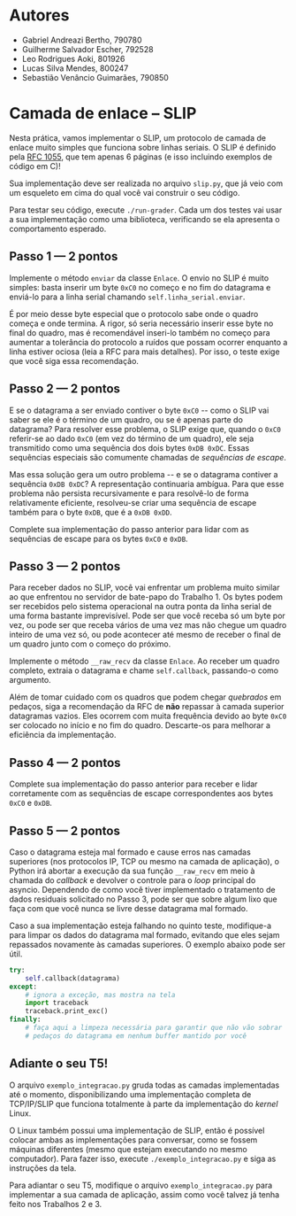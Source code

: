 # Autores
<ul>
    <li> Gabriel Andreazi Bertho, 790780 </li>
    <li> Guilherme Salvador Escher, 792528 </li>
    <li> Leo Rodrigues Aoki, 801926 </li>
    <li> Lucas Silva Mendes, 800247 </li>
    <li> Sebastião Venâncio Guimarães, 790850 </li>

    
</ul>



# Camada de enlace – SLIP

Nesta prática, vamos implementar o SLIP, um protocolo de camada de enlace muito simples que funciona sobre linhas seriais. O SLIP é definido pela [RFC 1055](https://tools.ietf.org/html/rfc1055), que tem apenas 6 páginas (e isso incluindo exemplos de código em C)!

Sua implementação deve ser realizada no arquivo `slip.py`, que já veio com um esqueleto em cima do qual você vai construir o seu código.

Para testar seu código, execute `./run-grader`. Cada um dos testes vai usar a sua implementação como uma biblioteca, verificando se ela apresenta o comportamento esperado.

## Passo 1 — 2 pontos

Implemente o método `enviar` da classe `Enlace`. O envio no SLIP é muito simples: basta inserir um byte `0xC0` no começo e no fim do datagrama e enviá-lo para a linha serial chamando `self.linha_serial.enviar`.

É por meio desse byte especial que o protocolo sabe onde o quadro começa e onde termina. A rigor, só seria necessário inserir esse byte no final do quadro, mas é recomendável inseri-lo também no começo para aumentar a tolerância do protocolo a ruídos que possam ocorrer enquanto a linha estiver ociosa (leia a RFC para mais detalhes). Por isso, o teste exige que você siga essa recomendação.

## Passo 2 — 2 pontos

E se o datagrama a ser enviado contiver o byte `0xC0` -- como o SLIP vai saber se ele é o término de um quadro, ou se é apenas parte do datagrama? Para resolver esse problema, o SLIP exige que, quando o `0xC0` referir-se ao dado `0xC0` (em vez do término de um quadro), ele seja transmitido como uma sequência dos dois bytes `0xDB 0xDC`. Essas sequências especiais são comumente chamadas de *sequências de escape*.

Mas essa solução gera um outro problema -- e se o datagrama contiver a sequência `0xDB 0xDC`? A representação continuaria ambígua. Para que esse problema não persista recursivamente e para resolvê-lo de forma relativamente eficiente, resolveu-se criar uma sequência de escape também para o byte `0xDB`, que é a `0xDB 0xDD`.

Complete sua implementação do passo anterior para lidar com as sequências de escape para os bytes `0xC0` e `0xDB`.

## Passo 3 — 2 pontos

Para receber dados no SLIP, você vai enfrentar um problema muito similar ao que enfrentou no servidor de bate-papo do Trabalho 1. Os bytes podem ser recebidos pelo sistema operacional na outra ponta da linha serial de uma forma bastante imprevisível. Pode ser que você receba só um byte por vez, ou pode ser que receba vários de uma vez mas não chegue um quadro inteiro de uma vez só, ou pode acontecer até mesmo de receber o final de um quadro junto com o começo do próximo.

Implemente o método `__raw_recv` da classe `Enlace`. Ao receber um quadro completo, extraia o datagrama e chame `self.callback`, passando-o como argumento.

Além de tomar cuidado com os quadros que podem chegar *quebrados* em pedaços, siga a recomendação da RFC de **não** repassar à camada superior datagramas vazios. Eles ocorrem com muita frequência devido ao byte `0xC0` ser colocado no início e no fim do quadro. Descarte-os para melhorar a eficiência da implementação.

## Passo 4 — 2 pontos

Complete sua implementação do passo anterior para receber e lidar corretamente com as sequências de escape correspondentes aos bytes `0xC0` e `0xDB`.

## Passo 5 — 2 pontos

Caso o datagrama esteja mal formado e cause erros nas camadas superiores (nos protocolos IP, TCP ou mesmo na camada de aplicação), o Python irá abortar a execução da sua função `__raw_recv` em meio à chamada do *callback* e devolver o controle para o *loop* principal do asyncio. Dependendo de como você tiver implementado o tratamento de dados residuais solicitado no Passo 3, pode ser que sobre algum lixo que faça com que você nunca se livre desse datagrama mal formado.

Caso a sua implementação esteja falhando no quinto teste, modifique-a para limpar os dados do datagrama mal formado, evitando que eles sejam repassados novamente às camadas superiores. O exemplo abaixo pode ser útil.

```python
try:
    self.callback(datagrama)
except:
    # ignora a exceção, mas mostra na tela
    import traceback
    traceback.print_exc()
finally:
    # faça aqui a limpeza necessária para garantir que não vão sobrar
    # pedaços do datagrama em nenhum buffer mantido por você
```

## Adiante o seu T5!

O arquivo `exemplo_integracao.py` gruda todas as camadas implementadas até o momento, disponibilizando uma implementação completa de TCP/IP/SLIP que funciona totalmente à parte da implementação do *kernel* Linux.

O Linux também possui uma implementação de SLIP, então é possível colocar ambas as implementações para conversar, como se fossem máquinas diferentes (mesmo que estejam executando no mesmo computador). Para fazer isso, execute `./exemplo_integracao.py` e siga as instruções da tela.

Para adiantar o seu T5, modifique o arquivo `exemplo_integracao.py` para implementar a sua camada de aplicação, assim como você talvez já tenha feito nos Trabalhos 2 e 3.
